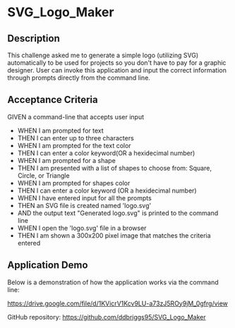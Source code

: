 # SVG_Logo_Maker

## Description

This challenge asked me to generate a simple logo (utilizing SVG) automatically to be used for projects so you don't have to pay for a graphic designer. User can invoke this application and input the correct information through prompts directly from the command line.

## Acceptance Criteria

GIVEN a command-line that accepts user input

- WHEN I am prompted for text
- THEN I can enter up to three characters
- WHEN I am prompted for the text color
- THEN I can enter a color keyword(OR a hexidecimal number)
- WHEN I am prompted for a shape
- THEN I am presented with a list of shapes to choose from: Square, Circle, or Triangle
- WHEN I am prompted for shapes color
- THEN I can enter a color keyword (OR a hexidecimal number)
- WHEN I have entered input for all the prompts
- THEN an SVG file is created named 'logo.svg'
- AND the output text "Generated logo.svg" is printed to the command line
- WHEN I open the 'logo.svg' file in a browser
- THEN I am shown a 300x200 pixel image that matches the criteria entered


## Application Demo

Below is a demonstration of how the application works via the command line:

https://drive.google.com/file/d/1KVicrV1Kcv9LU-a73zJ5ROy9jM_0gfrg/view


GitHub repository: https://github.com/ddbriggs95/SVG_Logo_Maker